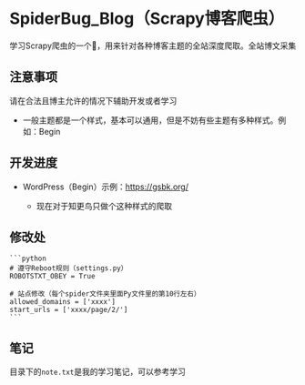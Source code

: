 # SpiderBug_Blog（Scrapy博客爬虫）

学习Scrapy爬虫的一个🌰，用来针对各种博客主题的全站深度爬取。全站博文采集

## 注意事项

请在合法且博主允许的情况下辅助开发或者学习

* 一般主题都是一个样式，基本可以通用，但是不妨有些主题有多种样式。例如：Begin

## 开发进度

* WordPress（Begin）示例：https://gsbk.org/

    * 现在对于知更鸟只做个这种样式的爬取

## 修改处

    ```python
    # 遵守Reboot规则（settings.py）
    ROBOTSTXT_OBEY = True

    # 站点修改（每个spider文件夹里面Py文件里的第10行左右）
    allowed_domains = ['xxxx']
    start_urls = ['xxxx/page/2/']
    ```

## 笔记

目录下的`note.txt`是我的学习笔记，可以参考学习
